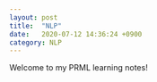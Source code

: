 ```yaml
---
layout: post
title:  "NLP"
date:   2020-07-12 14:36:24 +0900
category: NLP
---
```

Welcome to my PRML learning notes!